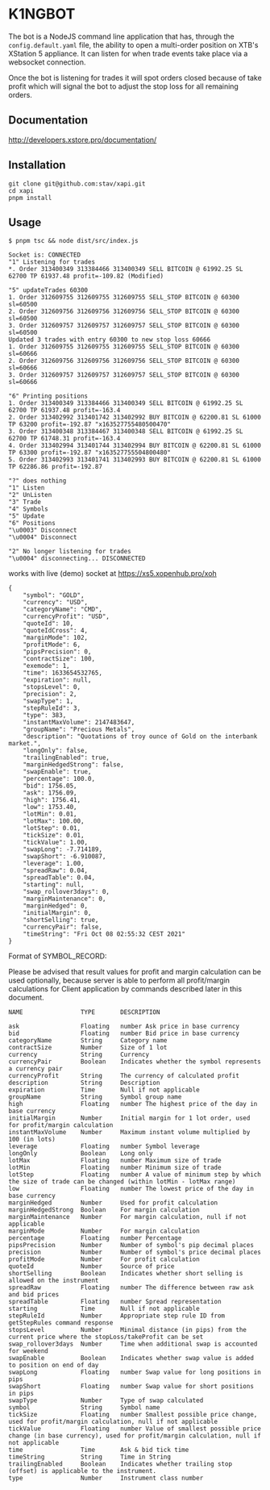 # K1NGBOT

The bot is a NodeJS command line application that has, through the `config.default.yaml`
file, the ability to open a multi-order position on XTB's XStation 5 appliance.
It can listen for when trade events take place via a websocket connection.

Once the bot is listening for trades it will spot orders closed because of take
profit which will signal the bot to adjust the stop loss for all remaining orders.

## Documentation

<http://developers.xstore.pro/documentation/>

## Installation

    git clone git@github.com:stav/xapi.git
    cd xapi
    pnpm install

## Usage

    $ pnpm tsc && node dist/src/index.js

    Socket is: CONNECTED
    "1" Listening for trades
    *. Order 313400349 313384466 313400349 SELL BITCOIN @ 61992.25 SL 62700 TP 61937.48 profit=-109.82 (Modified)

    "5" updateTrades 60300
    1. Order 312609755 312609755 312609755 SELL_STOP BITCOIN @ 60300 sl=60500
    2. Order 312609756 312609756 312609756 SELL_STOP BITCOIN @ 60300 sl=60500
    3. Order 312609757 312609757 312609757 SELL_STOP BITCOIN @ 60300 sl=60500
    Updated 3 trades with entry 60300 to new stop loss 60666
    1. Order 312609755 312609755 312609755 SELL_STOP BITCOIN @ 60300 sl=60666
    2. Order 312609756 312609756 312609756 SELL_STOP BITCOIN @ 60300 sl=60666
    3. Order 312609757 312609757 312609757 SELL_STOP BITCOIN @ 60300 sl=60666

    "6" Printing positions
    1. Order 313400349 313384466 313400349 SELL BITCOIN @ 61992.25 SL 62700 TP 61937.48 profit=-163.4
    2. Order 313402992 313401742 313402992 BUY BITCOIN @ 62200.81 SL 61000 TP 63200 profit=-192.87 "x163527755480500470"
    3. Order 313400348 313384467 313400348 SELL BITCOIN @ 61992.25 SL 62700 TP 61748.31 profit=-163.4
    4. Order 313402994 313401744 313402994 BUY BITCOIN @ 62200.81 SL 61000 TP 63300 profit=-192.87 "x163527755504800480"
    5. Order 313402993 313401741 313402993 BUY BITCOIN @ 62200.81 SL 61000 TP 62286.86 profit=-192.87

    "?" does nothing
    "1" Listen
    "2" UnListen
    "3" Trade
    "4" Symbols
    "5" Update
    "6" Positions
    "\u0003" Disconnect
    "\u0004" Disconnect

    "2" No longer listening for trades
    "\u0004" disconnecting... DISCONNECTED

works with live (demo) socket at <https://xs5.xopenhub.pro/xoh>

    {
        "symbol": "GOLD",
        "currency": "USD",
        "categoryName": "CMD",
        "currencyProfit": "USD",
        "quoteId": 10,
        "quoteIdCross": 4,
        "marginMode": 102,
        "profitMode": 6,
        "pipsPrecision": 0,
        "contractSize": 100,
        "exemode": 1,
        "time": 1633654532765,
        "expiration": null,
        "stopsLevel": 0,
        "precision": 2,
        "swapType": 1,
        "stepRuleId": 3,
        "type": 383,
        "instantMaxVolume": 2147483647,
        "groupName": "Precious Metals",
        "description": "Quotations of troy ounce of Gold on the interbank market.",
        "longOnly": false,
        "trailingEnabled": true,
        "marginHedgedStrong": false,
        "swapEnable": true,
        "percentage": 100.0,
        "bid": 1756.05,
        "ask": 1756.09,
        "high": 1756.41,
        "low": 1753.40,
        "lotMin": 0.01,
        "lotMax": 100.00,
        "lotStep": 0.01,
        "tickSize": 0.01,
        "tickValue": 1.00,
        "swapLong": -7.714189,
        "swapShort": -6.910087,
        "leverage": 1.00,
        "spreadRaw": 0.04,
        "spreadTable": 0.04,
        "starting": null,
        "swap_rollover3days": 0,
        "marginMaintenance": 0,
        "marginHedged": 0,
        "initialMargin": 0,
        "shortSelling": true,
        "currencyPair": false,
        "timeString": "Fri Oct 08 02:55:32 CEST 2021"
    }

Format of SYMBOL_RECORD:

Please be advised that result values for profit and margin calculation can be used optionally, because server is able to perform all profit/margin calculations for Client application by commands described later in this document.

    NAME                TYPE       DESCRIPTION

    ask                 Floating   number Ask price in base currency
    bid                 Floating   number Bid price in base currency
    categoryName        String     Category name
    contractSize        Number     Size of 1 lot
    currency            String     Currency
    currencyPair        Boolean    Indicates whether the symbol represents a currency pair
    currencyProfit      String     The currency of calculated profit
    description         String     Description
    expiration          Time       Null if not applicable
    groupName           String     Symbol group name
    high                Floating   number The highest price of the day in base currency
    initialMargin       Number     Initial margin for 1 lot order, used for profit/margin calculation
    instantMaxVolume    Number     Maximum instant volume multiplied by 100 (in lots)
    leverage            Floating   number Symbol leverage
    longOnly            Boolean    Long only
    lotMax              Floating   number Maximum size of trade
    lotMin              Floating   number Minimum size of trade
    lotStep             Floating   number A value of minimum step by which the size of trade can be changed (within lotMin - lotMax range)
    low                 Floating   number The lowest price of the day in base currency
    marginHedged        Number     Used for profit calculation
    marginHedgedStrong  Boolean    For margin calculation
    marginMaintenance   Number     For margin calculation, null if not applicable
    marginMode          Number     For margin calculation
    percentage          Floating   number Percentage
    pipsPrecision       Number     Number of symbol's pip decimal places
    precision           Number     Number of symbol's price decimal places
    profitMode          Number     For profit calculation
    quoteId             Number     Source of price
    shortSelling        Boolean    Indicates whether short selling is allowed on the instrument
    spreadRaw           Floating   number The difference between raw ask and bid prices
    spreadTable         Floating   number Spread representation
    starting            Time       Null if not applicable
    stepRuleId          Number     Appropriate step rule ID from getStepRules command response
    stopsLevel          Number     Minimal distance (in pips) from the current price where the stopLoss/takeProfit can be set
    swap_rollover3days  Number     Time when additional swap is accounted for weekend
    swapEnable          Boolean    Indicates whether swap value is added to position on end of day
    swapLong            Floating   number Swap value for long positions in pips
    swapShort           Floating   number Swap value for short positions in pips
    swapType            Number     Type of swap calculated
    symbol              String     Symbol name
    tickSize            Floating   number Smallest possible price change, used for profit/margin calculation, null if not applicable
    tickValue           Floating   number Value of smallest possible price change (in base currency), used for profit/margin calculation, null if not applicable
    time                Time       Ask & bid tick time
    timeString          String     Time in String
    trailingEnabled     Boolean    Indicates whether trailing stop (offset) is applicable to the instrument.
    type                Number     Instrument class number
